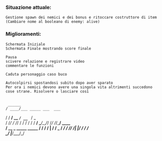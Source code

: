 ### Situazione attuale:
    Gestione spawn dei nemici e dei bonus e ritoccare costruttore di item
    (Cambiare nome al booleano di enemy: alive) 
    
    


### Miglioramenti:
     
    Schermata Iniziale
    Schermata Finale mostrando score finale

    Pausa  
    scivere relazione e registrare video
    commentare le funzioni
    
    Caduta personaggio caso buco 

    Autocolpirsi spostandosi subito dopo aver sparato
    Per ora i nemici devono avere una singola vita altrimenti succedono cose strane. Risolvere o lasciare così


     ______                   
    / ____/___ _____ ___  ___ 
   / / __/ __ `/ __ `__ \/ _ \
  / /_/ / /_/ / / / / / /  __/
  \____/\__,_/_/ /_/ /_/\___/ 
     ____                 
    / __ \_   _____  _____
   / / / / | / / _ \/ ___/
  / /_/ /| |/ /  __/ /    
  \____/ |___/\___/_/                                                   
